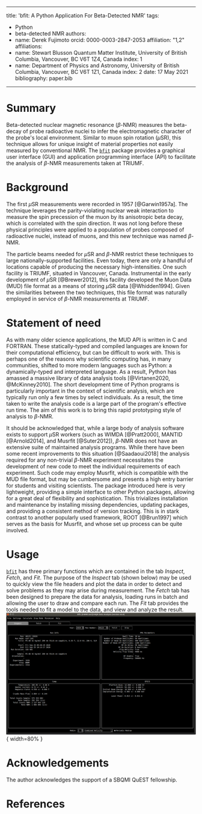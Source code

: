 <!--
JOSS welcomes submissions from broadly diverse research areas. For this reason, we require that authors include in the paper some sentences that explain the software functionality and domain of use to a non-specialist reader. We also require that authors explain the research applications of the software. The paper should be between 250-1000 words.

Your paper should include:

    A list of the authors of the software and their affiliations, using the correct format (see the example below).
    A list of key references, including to other software addressing related needs. Note that the references should include full names of venues, e.g., journals and conferences, not abbreviations only understood in the context of a specific discipline.
    Mention (if applicable) a representative set of past or ongoing research projects using the software and recent scholarly publications enabled by it.
-->

---
title: 'bfit: A Python Application For Beta-Detected NMR'
tags:
  - Python
  - beta-detected NMR
authors:
  - name: Derek Fujimoto
    orcid: 0000-0003-2847-2053
    affiliation: "1,2"
affiliations:
 - name: Stewart Blusson Quantum Matter Institute, University of British Columbia, Vancouver, BC V6T 1Z4, Canada
   index: 1
 - name: Department of Physics and Astronomy, University of British Columbia, Vancouver, BC V6T 1Z1, Canada
   index: 2
date: 17 May 2021
bibliography: paper.bib
---

# Summary

<!---A summary describing the high-level functionality and purpose of the software for a diverse, non-specialist audience.--->
Beta-detected nuclear magnetic resonance ($\beta$-NMR) measures the beta-decay of probe radioactive nuclei to infer the electromagnetic character of the probe's local environment. Similar to muon spin rotation ($\mu$SR), this technique allows for unique insight of material properties not easily measured by conventional NMR. The [`bfit`] package provides a graphical user interface (GUI) and application programming interface (API) to facilitate the analysis of $\beta$-NMR measurements taken at TRIUMF.

# Background

The first $\mu$SR measurements were recorded in 1957 [@Garwin1957a]. The technique leverages the parity-violating nuclear weak interaction to measure the spin precession of the muon by its anisotropic beta decay, which is correlated with the spin direction. It was not long before these physical principles were applied to a population of probes composed of radioactive nuclei, instead of muons, and this new technique was named $\beta$-NMR.

The particle beams needed for $\mu$SR and $\beta$-NMR restrict these techniques to large nationally-supported facilities. Even today, there are only a handful of locations capable of producing the necessary high-intensities. One such facility is TRIUMF, situated in Vancouver, Canada. Instrumental in the early development of $\mu$SR [@Brewer2012], this facility developed the Muon Data (MUD) file format as a means of storing $\mu$SR data [@Whidden1994]. Given the similarities between the two techniques, this file format was naturally employed in service of $\beta$-NMR measurements at TRIUMF.

# Statement of need

As with many older science applications, the MUD API is written in C and FORTRAN. These statically-typed and compiled languages are known for their computational efficiency, but can be difficult to work with. This is perhaps one of the reasons why scientific computing has, in many communities, shifted to more modern languages such as Python: a dynamically-typed and interpreted language. As a result, Python has amassed a massive library of data analysis tools [@Virtanen2020, @McKinney2010]. The short development time of Python programs is particularly important in the context of scientific analysis, which are typically run only a few times by select individuals. As a result, the time taken to write the analysis code is a large part of the program's effective run time. The aim of this work is to bring this rapid prototyping style of analysis to $\beta$-NMR.

It should be acknowledged that, while a large body of analysis software exists to support $\mu$SR workers (such as WIMDA [@Pratt2000], MANTID [@Arnold2014], and Musrfit [@Suter2012]), $\beta$-NMR does not have an extensive suite of maintained analysis programs. While there have been some recent improvements to this situation [@Saadaoui2018] the analysis required for any non-trivial $\beta$-NMR experiment necessitates the development of new code to meet the individual requirements of each experiment. Such code may employ Musrfit, which is compatible with the MUD file format, but may be cumbersome and presents a high entry barrier for students and visiting scientists. The package introduced here is very lightweight, providing a simple interface to other Python packages, allowing for a great deal of flexibility and sophistication. This trivializes installation and maintenance by installing missing dependencies, updating packages, and providing a consistent method of version tracking. This is in stark contrast to another popularly used framework, ROOT [@Brun1997] which serves as the basis for Musrfit, and whose set up process can be quite involved.

# Usage

[`bfit`] has three primary functions which are contained in the tab _Inspect_, _Fetch_, and _Fit_. The purpose of the _Inspect_ tab (shown below) may be used to quickly view the file headers and plot the data in order to detect and solve problems as they may arise during measurement. The _Fetch_ tab has been designed to prepare the data for analysis, loading runs in batch and allowing the user to draw and compare each run. The _Fit_ tab provides the tools needed to fit a model to the data, and view and analyze the result.
![The inspection tab of the [`bfit`] GUI.\label{fig:inspect}](inspect_tab.png){ width=80% }

# Acknowledgements

The author acknowledges the support of a SBQMI QuEST fellowship.

# References


[`bfit`]: https://github.com/dfujim/bfit
